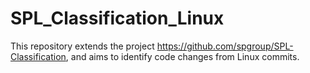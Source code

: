 # SPL_Classification_Linux

This repository extends the project https://github.com/spgroup/SPL-Classification, and aims to identify code changes from Linux commits.
